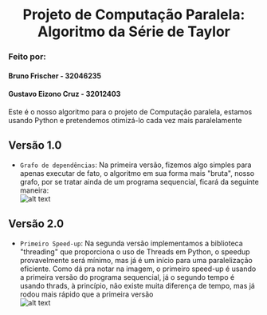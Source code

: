 <h1 align="center"> Projeto de Computação Paralela: Algoritmo da Série de Taylor</h1>

<h3>Feito por:</h3>

<h4>Bruno Frischer - 32046235</h4>
<h4>Gustavo Eizono Cruz - 32012403</h4>

Este é o nosso algoritmo para o projeto de Computação paralela, estamos usando Python e pretendemos otimizá-lo cada vez mais paralelamente
## Versão 1.0
- `Grafo de dependências`: Na primeira versão, fizemos algo simples para apenas executar de fato, o algoritmo em sua forma mais "bruta", nosso grafo, por se tratar ainda de um programa sequencial, ficará da seguinte maneira: </br>
![alt text](https://media.discordapp.net/attachments/727245932306890774/968971695329255485/unknown.png)
## Versão 2.0
- `Primeiro Speed-up`: Na segunda versão implementamos a biblioteca "threading" que proporciona o uso de Threads em Python, o speedup provavelmente será mínimo, mas já é um início para uma paralelização eficiente. Como dá pra notar na imagem, o primeiro speed-up é usando a primeira versão do programa sequencial, já o segundo tempo é usando thrads, à princípio, não existe muita diferença de tempo, mas já rodou mais rápido que a primeira versão </br>
![alt text](https://media.discordapp.net/attachments/691644255915212810/973273853532995654/Captura_de_tela_de_2022-05-09_14-19-41.png)
